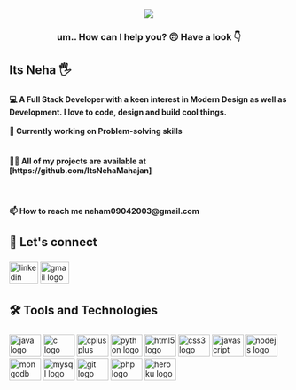 
<div align="center">

  <img  src="https://mir-s3-cdn-cf.behance.net/project_modules/disp/601014116770475.6068beff4640a.gif">
</div>

###

<h3 align="center">um.. How can I help you? 🙃 Have a look 👇</h3>

###

<h2 align="left">Its Neha 🖐️</h2>

###

<h4 align="left">💻 A Full Stack Developer with a keen interest in Modern Design as well as Development. I love to code, design and build cool things.<br><br>🔭 Currently working on Problem-solving skills<br><br></h4>
<h4>👨‍💻 All of my projects are available at [https://github.com/ItsNehaMahajan]</h4>
<br/>
<h4>📫 How to reach me neham09042003@gmail.com</h4>


###

<h2 align="left">🤝 Let's connect</h2>

###

<div align="left">
  <a href="https://www.linkedin.com/in/neha-mahajan-858139241/"><img src="https://raw.githubusercontent.com/maurodesouza/profile-readme-generator/master/src/assets/icons/social/linkedin/default.svg" width="52" height="40" alt="linkedin logo"  /></a>
  <a href="mailto:neham09042003@gmail.com"><img src="https://raw.githubusercontent.com/maurodesouza/profile-readme-generator/master/src/assets/icons/social/gmail/default.svg" width="52" height="40" alt="gmail logo"  /></a>
</div>

###

<h2 align="left">🛠️ Tools and Technologies</h2>

###

<div align="left">
  <img src="https://cdn.jsdelivr.net/gh/devicons/devicon/icons/java/java-original.svg" height="40" width="57" alt="java logo"  />
  <img src="https://cdn.jsdelivr.net/gh/devicons/devicon/icons/c/c-original.svg" height="40" width="57" alt="c logo"  />
  <img src="https://cdn.jsdelivr.net/gh/devicons/devicon/icons/cplusplus/cplusplus-original.svg" height="40" width="57" alt="cplusplus logo"  />
  <img src="https://cdn.jsdelivr.net/gh/devicons/devicon/icons/python/python-original.svg" height="40" width="57" alt="python logo"  />
  <img src="https://cdn.jsdelivr.net/gh/devicons/devicon/icons/html5/html5-original.svg" height="40" width="57" alt="html5 logo"  />
  <img src="https://cdn.jsdelivr.net/gh/devicons/devicon/icons/css3/css3-original.svg" height="40" width="57" alt="css3 logo"  />
  <img src="https://cdn.jsdelivr.net/gh/devicons/devicon/icons/javascript/javascript-original.svg" height="40" width="57" alt="javascript logo"  />
  <img src="https://cdn.jsdelivr.net/gh/devicons/devicon/icons/nodejs/nodejs-original.svg" height="40" width="57" alt="nodejs logo"  />
  <img src="https://cdn.jsdelivr.net/gh/devicons/devicon/icons/mongodb/mongodb-original.svg" height="40" width="57" alt="mongodb logo"  />
  <img src="https://cdn.jsdelivr.net/gh/devicons/devicon/icons/mysql/mysql-original.svg" height="40" width="57" alt="mysql logo"  />
  <img src="https://cdn.jsdelivr.net/gh/devicons/devicon/icons/git/git-original.svg" height="40" width="57" alt="git logo"  />
  <img src="https://cdn.jsdelivr.net/gh/devicons/devicon/icons/php/php-original.svg" height="40" width="57" alt="php logo"  />
  <img src="https://cdn.jsdelivr.net/gh/devicons/devicon/icons/heroku/heroku-original.svg" height="40" width="57" alt="heroku logo"  />
</div>

###


